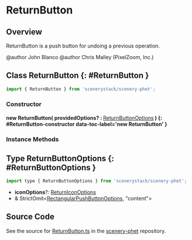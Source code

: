# ReturnButton

## Overview

ReturnButton is a push button for undoing a previous operation.

@author John Blanco
@author Chris Malley (PixelZoom, Inc.)

## Class ReturnButton {: #ReturnButton }


```js
import { ReturnButton } from 'scenerystack/scenery-phet';
```
### Constructor

#### new ReturnButton( providedOptions? : <span style="font-weight: 400;">[ReturnButtonOptions](../scenery-phet/ReturnButton.md#ReturnButtonOptions)</span> ) {: #ReturnButton-constructor data-toc-label='new ReturnButton' }

### Instance Methods





## Type ReturnButtonOptions {: #ReturnButtonOptions }


```js
import type { ReturnButtonOptions } from 'scenerystack/scenery-phet';
```


- **iconOptions**?: [ReturnIconOptions](../scenery-phet/ReturnIcon.md#ReturnIconOptions)
- &amp; StrictOmit&lt;[RectangularPushButtonOptions](../sun/RectangularPushButton.md#RectangularPushButtonOptions), "content"&gt;




## Source Code

See the source for [ReturnButton.ts](https://github.com/phetsims/scenery-phet/blob/main/js/buttons/ReturnButton.ts) in the [scenery-phet](https://github.com/phetsims/scenery-phet) repository.
